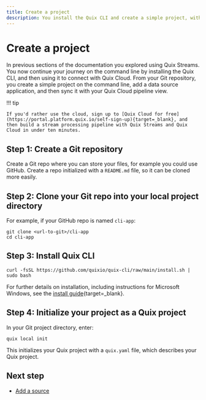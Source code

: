 ```yaml
---
title: Create a project
description: You install the Quix CLI and create a simple project, with a pipeline consisting of one data source application, which you then sync up with Quix Cloud.
---
```


# Create a project

In previous sections of the documentation you explored using Quix Streams. You now continue your journey on the command line by installing the Quix CLI, and then using it to connect with Quix Cloud. From your Git repository, you create a simple project on the command line, add a data source application, and then sync it with your Quix Cloud pipeline view.

!!! tip

    If you'd rather use the cloud, sign up to [Quix Cloud for free](https://portal.platform.quix.io/self-sign-up){target=_blank}, and then build a stream processing pipeline with Quix Streams and Quix Cloud in under ten minutes.

## Step 1: Create a Git repository

Create a Git repo where you can store your files, for example you could use GitHub. Create a repo initialized with a `README.md` file, so it can be cloned more easily. 

## Step 2: Clone your Git repo into your local project directory

For example, if your GitHub repo is named `cli-app`:

```
git clone <url-to-git>/cli-app
cd cli-app
```

## Step 3: Install Quix CLI

```
curl -fsSL https://github.com/quixio/quix-cli/raw/main/install.sh | sudo bash
```

For further details on installation, including instructions for Microsoft Windows, see the [install guide](https://github.com/quixio/quix-cli?tab=readme-ov-file#installation-of-quix-cli){target=_blank}.

## Step 4: Initialize your project as a Quix project

In your Git project directory, enter:

```
quix local init
```

This initializes your Quix project with a `quix.yaml` file, which describes your Quix project.

## Next step

* [Add a source](./cli-add-source.md)
